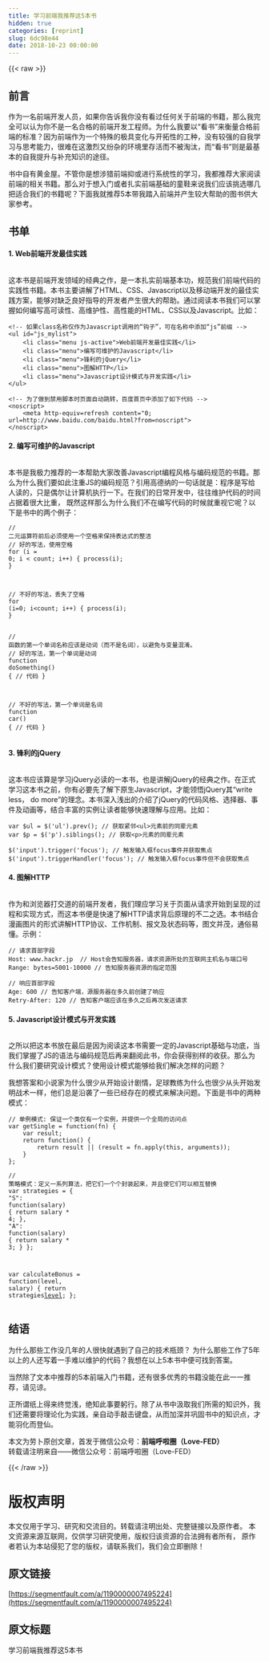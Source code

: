 ```yaml
---
title: 学习前端我推荐这5本书
hidden: true
categories: [reprint]
slug: 6dc98e44
date: 2018-10-23 00:00:00
---
```


{{< raw >}}

                    
<h2 id="articleHeader0">前言</h2>
<p>作为一名前端开发人员，如果你告诉我你没有看过任何关于前端的书籍，那么我完全可以认为你不是一名合格的前端开发工程师。为什么我要以“看书”来衡量合格前端的标准？因为前端作为一个特殊的极具变化与开拓性的工种，没有较强的自我学习与思考能力，很难在这激烈又纷杂的环境里存活而不被淘汰，而“看书”则是最基本的自我提升与补充知识的途径。</p>
<p>书中自有黄金屋。不管你是想涉猎前端抑或进行系统性的学习，我都推荐大家阅读前端的相关书籍。那么对于想入门或者扎实前端基础的童鞋来说我们应该挑选哪几把适合我们的书籍呢？下面我就推荐5本带我踏入前端并产生较大帮助的图书供大家参考。</p>
<h2 id="articleHeader1">书单</h2>
<h4>1. Web前端开发最佳实践</h4>
<p><span class="img-wrap"><img src="https://static.alili.tech/img/remote/1460000007495227?w=250&amp;h=404" src="https://static.alili.tech/img/remote/1460000007495227?w=250&amp;h=404" alt="" title="" style="cursor: pointer; display: inline;"></span></p>
<p>这本书是前端开发领域的经典之作，是一本扎实前端基本功，规范我们前端代码的实践性书籍。本书主要讲解了HTML、CSS、Javascript以及移动端开发的最佳实践方案，能够对缺乏良好指导的开发者产生很大的帮助。通过阅读本书我们可以掌握如何编写高可读性、高维护性、高性能的HTML、CSS以及Javascript。比如：</p>
<div class="widget-codetool" style="display:none;">
      <div class="widget-codetool--inner">
      <span class="selectCode code-tool" data-toggle="tooltip" data-placement="top" title="" data-original-title="全选"></span>
      <span type="button" class="copyCode code-tool" data-toggle="tooltip" data-placement="top" data-clipboard-text="<!-- 如果class名称仅作为Javascript调用的“钩子”，可在名称中添加“js”前缀 -->
<ul id=&quot;js_mylist&quot;>
    <li class=&quot;menu js-active&quot;>Web前端开发最佳实践</li>
    <li class=&quot;menu&quot;>编写可维护的Javascript</li>
    <li class=&quot;menu&quot;>锋利的jQuery</li>
    <li class=&quot;menu&quot;>图解HTTP</li>
    <li class=&quot;menu&quot;>Javascript设计模式与开发实践</li>
</ul>" title="" data-original-title="复制"></span>
      <span type="button" class="saveToNote code-tool" data-toggle="tooltip" data-placement="top" title="" data-original-title="放进笔记"></span>
      </div>
      </div><pre class="xml hljs"><code class="html"><span class="hljs-comment">&lt;!-- 如果class名称仅作为Javascript调用的“钩子”，可在名称中添加“js”前缀 --&gt;</span>
<span class="hljs-tag">&lt;<span class="hljs-name">ul</span> <span class="hljs-attr">id</span>=<span class="hljs-string">"js_mylist"</span>&gt;</span>
    <span class="hljs-tag">&lt;<span class="hljs-name">li</span> <span class="hljs-attr">class</span>=<span class="hljs-string">"menu js-active"</span>&gt;</span>Web前端开发最佳实践<span class="hljs-tag">&lt;/<span class="hljs-name">li</span>&gt;</span>
    <span class="hljs-tag">&lt;<span class="hljs-name">li</span> <span class="hljs-attr">class</span>=<span class="hljs-string">"menu"</span>&gt;</span>编写可维护的Javascript<span class="hljs-tag">&lt;/<span class="hljs-name">li</span>&gt;</span>
    <span class="hljs-tag">&lt;<span class="hljs-name">li</span> <span class="hljs-attr">class</span>=<span class="hljs-string">"menu"</span>&gt;</span>锋利的jQuery<span class="hljs-tag">&lt;/<span class="hljs-name">li</span>&gt;</span>
    <span class="hljs-tag">&lt;<span class="hljs-name">li</span> <span class="hljs-attr">class</span>=<span class="hljs-string">"menu"</span>&gt;</span>图解HTTP<span class="hljs-tag">&lt;/<span class="hljs-name">li</span>&gt;</span>
    <span class="hljs-tag">&lt;<span class="hljs-name">li</span> <span class="hljs-attr">class</span>=<span class="hljs-string">"menu"</span>&gt;</span>Javascript设计模式与开发实践<span class="hljs-tag">&lt;/<span class="hljs-name">li</span>&gt;</span>
<span class="hljs-tag">&lt;/<span class="hljs-name">ul</span>&gt;</span></code></pre>
<div class="widget-codetool" style="display:none;">
      <div class="widget-codetool--inner">
      <span class="selectCode code-tool" data-toggle="tooltip" data-placement="top" title="" data-original-title="全选"></span>
      <span type="button" class="copyCode code-tool" data-toggle="tooltip" data-placement="top" data-clipboard-text="<!-- 为了做到禁用脚本时页面自动跳转，百度首页中添加了如下代码 -->
<noscript>
    <meta http-equiv=refresh content=&quot;0; url=http://www.baidu.com/baidu.html?from=noscript&quot;>
</noscript>" title="" data-original-title="复制"></span>
      <span type="button" class="saveToNote code-tool" data-toggle="tooltip" data-placement="top" title="" data-original-title="放进笔记"></span>
      </div>
      </div><pre class="xml hljs"><code class="html"><span class="hljs-comment">&lt;!-- 为了做到禁用脚本时页面自动跳转，百度首页中添加了如下代码 --&gt;</span>
<span class="hljs-tag">&lt;<span class="hljs-name">noscript</span>&gt;</span>
    <span class="hljs-tag">&lt;<span class="hljs-name">meta</span> <span class="hljs-attr">http-equiv</span>=<span class="hljs-string">refresh</span> <span class="hljs-attr">content</span>=<span class="hljs-string">"0; url=http://www.baidu.com/baidu.html?from=noscript"</span>&gt;</span>
<span class="hljs-tag">&lt;/<span class="hljs-name">noscript</span>&gt;</span></code></pre>
<h4>2. 编写可维护的Javascript</h4>
<p><span class="img-wrap"><img src="https://static.alili.tech/img/remote/1460000007495228?w=280&amp;h=350" src="https://static.alili.tech/img/remote/1460000007495228?w=280&amp;h=350" alt="" title="" style="cursor: pointer; display: inline;"></span></p>
<p>本书是我极力推荐的一本帮助大家改善Javascript编程风格与编码规范的书籍。那么为什么我们要如此注重JS的编码规范？引用高德纳的一句话就是：程序是写给人读的，只是偶尔让计算机执行一下。在我们的日常开发中，往往维护代码的时间占据着很大比重， 既然这样那么为什么我们不在编写代码的时候就重视它呢？以下是书中的两个例子：</p>
<div class="widget-codetool" style="display:none;">
      <div class="widget-codetool--inner">
      <span class="selectCode code-tool" data-toggle="tooltip" data-placement="top" title="" data-original-title="全选"></span>
      <span type="button" class="copyCode code-tool" data-toggle="tooltip" data-placement="top" data-clipboard-text="// 二元运算符前后必须使用一个空格来保持表达式的整洁
// 好的写法，使用空格
for (i = 0; i < count; i++) {
    process(i);
}

// 不好的写法，丢失了空格
for (i=0; i<count; i++) {
    process(i);
}" title="" data-original-title="复制"></span>
      <span type="button" class="saveToNote code-tool" data-toggle="tooltip" data-placement="top" title="" data-original-title="放进笔记"></span>
      </div>
      </div><pre class="javascript hljs"><code class="javascript"><span class="hljs-comment">// 二元运算符前后必须使用一个空格来保持表达式的整洁</span>
<span class="hljs-comment">// 好的写法，使用空格</span>
<span class="hljs-keyword">for</span> (i = <span class="hljs-number">0</span>; i &lt; count; i++) {
    process(i);
}

<span class="hljs-comment">// 不好的写法，丢失了空格</span>
<span class="hljs-keyword">for</span> (i=<span class="hljs-number">0</span>; i&lt;count; i++) {
    process(i);
}</code></pre>
<div class="widget-codetool" style="display:none;">
      <div class="widget-codetool--inner">
      <span class="selectCode code-tool" data-toggle="tooltip" data-placement="top" title="" data-original-title="全选"></span>
      <span type="button" class="copyCode code-tool" data-toggle="tooltip" data-placement="top" data-clipboard-text="// 函数的第一个单词名称应该是动词（而不是名词），以避免与变量混淆。
// 好的写法，第一个单词是动词
function doSomething() {
    // 代码
}

// 不好的写法，第一个单词是名词
function car() {
    // 代码
}" title="" data-original-title="复制"></span>
      <span type="button" class="saveToNote code-tool" data-toggle="tooltip" data-placement="top" title="" data-original-title="放进笔记"></span>
      </div>
      </div><pre class="javascript hljs"><code class="javascript"><span class="hljs-comment">// 函数的第一个单词名称应该是动词（而不是名词），以避免与变量混淆。</span>
<span class="hljs-comment">// 好的写法，第一个单词是动词</span>
<span class="hljs-function"><span class="hljs-keyword">function</span> <span class="hljs-title">doSomething</span>(<span class="hljs-params"></span>) </span>{
    <span class="hljs-comment">// 代码</span>
}

<span class="hljs-comment">// 不好的写法，第一个单词是名词</span>
<span class="hljs-function"><span class="hljs-keyword">function</span> <span class="hljs-title">car</span>(<span class="hljs-params"></span>) </span>{
    <span class="hljs-comment">// 代码</span>
}</code></pre>
<h4>3. 锋利的jQuery</h4>
<p><span class="img-wrap"><img src="https://static.alili.tech/img/remote/1460000007495229?w=290&amp;h=350" src="https://static.alili.tech/img/remote/1460000007495229?w=290&amp;h=350" alt="" title="" style="cursor: pointer; display: inline;"></span></p>
<p>这本书应该算是学习jQuery必读的一本书，也是讲解jQuery的经典之作。在正式学习这本书之前，你有必要先了解下原生Javascript，才能领悟jQuery其“write less， do more”的理念。本书深入浅出的介绍了jQuery的代码风格、选择器、事件及动画等，结合丰富的实例让读者能够快速理解与应用。比如：</p>
<div class="widget-codetool" style="display:none;">
      <div class="widget-codetool--inner">
      <span class="selectCode code-tool" data-toggle="tooltip" data-placement="top" title="" data-original-title="全选"></span>
      <span type="button" class="copyCode code-tool" data-toggle="tooltip" data-placement="top" data-clipboard-text="var $ul = $('ul').prev(); // 获取紧邻<ul>元素前的同辈元素
var $p = $('p').siblings(); // 获取<p>元素的同辈元素" title="" data-original-title="复制"></span>
      <span type="button" class="saveToNote code-tool" data-toggle="tooltip" data-placement="top" title="" data-original-title="放进笔记"></span>
      </div>
      </div><pre class="javascript hljs"><code class="javascript"><span class="hljs-keyword">var</span> $ul = $(<span class="hljs-string">'ul'</span>).prev(); <span class="hljs-comment">// 获取紧邻&lt;ul&gt;元素前的同辈元素</span>
<span class="hljs-keyword">var</span> $p = $(<span class="hljs-string">'p'</span>).siblings(); <span class="hljs-comment">// 获取&lt;p&gt;元素的同辈元素</span></code></pre>
<div class="widget-codetool" style="display:none;">
      <div class="widget-codetool--inner">
      <span class="selectCode code-tool" data-toggle="tooltip" data-placement="top" title="" data-original-title="全选"></span>
      <span type="button" class="copyCode code-tool" data-toggle="tooltip" data-placement="top" data-clipboard-text="$('input').trigger('focus'); // 触发输入框focus事件并获取焦点
$('input').triggerHandler('focus'); // 触发输入框focus事件但不会获取焦点" title="" data-original-title="复制"></span>
      <span type="button" class="saveToNote code-tool" data-toggle="tooltip" data-placement="top" title="" data-original-title="放进笔记"></span>
      </div>
      </div><pre class="javascript hljs"><code class="javascript">$(<span class="hljs-string">'input'</span>).trigger(<span class="hljs-string">'focus'</span>); <span class="hljs-comment">// 触发输入框focus事件并获取焦点</span>
$(<span class="hljs-string">'input'</span>).triggerHandler(<span class="hljs-string">'focus'</span>); <span class="hljs-comment">// 触发输入框focus事件但不会获取焦点</span></code></pre>
<h4>4. 图解HTTP</h4>
<p><span class="img-wrap"><img src="https://static.alili.tech/img/remote/1460000007495230?w=235&amp;h=329" src="https://static.alili.tech/img/remote/1460000007495230?w=235&amp;h=329" alt="" title="" style="cursor: pointer; display: inline;"></span></p>
<p>作为和浏览器打交道的前端开发者，我们理应学习关于页面从请求开始到呈现的过程和实现方式，而这本书便是快速了解HTTP请求背后原理的不二之选。本书结合漫画图片的形式讲解HTTP协议、工作机制、报文及状态码等，图文并茂，通俗易懂。示例：</p>
<div class="widget-codetool" style="display:none;">
      <div class="widget-codetool--inner">
      <span class="selectCode code-tool" data-toggle="tooltip" data-placement="top" title="" data-original-title="全选"></span>
      <span type="button" class="copyCode code-tool" data-toggle="tooltip" data-placement="top" data-clipboard-text="// 请求首部字段
Host: www.hackr.jp  // Host会告知服务器，请求资源所处的互联网主机名与端口号
Range: bytes=5001-10000 // 告知服务器资源的指定范围" title="" data-original-title="复制"></span>
      <span type="button" class="saveToNote code-tool" data-toggle="tooltip" data-placement="top" title="" data-original-title="放进笔记"></span>
      </div>
      </div><pre class="javascript hljs"><code class="javascript"><span class="hljs-comment">// 请求首部字段</span>
Host: www.hackr.jp  <span class="hljs-comment">// Host会告知服务器，请求资源所处的互联网主机名与端口号</span>
Range: bytes=<span class="hljs-number">5001</span><span class="hljs-number">-10000</span> <span class="hljs-comment">// 告知服务器资源的指定范围</span></code></pre>
<div class="widget-codetool" style="display:none;">
      <div class="widget-codetool--inner">
      <span class="selectCode code-tool" data-toggle="tooltip" data-placement="top" title="" data-original-title="全选"></span>
      <span type="button" class="copyCode code-tool" data-toggle="tooltip" data-placement="top" data-clipboard-text="// 响应首部字段
Age: 600 // 告知客户端，源服务器在多久前创建了响应
Retry-After: 120 // 告知客户端应该在多久之后再次发送请求" title="" data-original-title="复制"></span>
      <span type="button" class="saveToNote code-tool" data-toggle="tooltip" data-placement="top" title="" data-original-title="放进笔记"></span>
      </div>
      </div><pre class="javascript hljs"><code class="javascript"><span class="hljs-comment">// 响应首部字段</span>
Age: <span class="hljs-number">600</span> <span class="hljs-comment">// 告知客户端，源服务器在多久前创建了响应</span>
Retry-After: <span class="hljs-number">120</span> <span class="hljs-comment">// 告知客户端应该在多久之后再次发送请求</span></code></pre>
<h4>5. Javascript设计模式与开发实践</h4>
<p><span class="img-wrap"><img src="https://static.alili.tech/img/remote/1460000007495231?w=256&amp;h=350" src="https://static.alili.tech/img/remote/1460000007495231?w=256&amp;h=350" alt="" title="" style="cursor: pointer; display: inline;"></span></p>
<p>之所以把这本书放在最后是因为阅读这本书需要一定的Javascript基础与功底，当我们掌握了JS的语法与编码规范后再来翻阅此书，你会获得别样的收获。那么为什么我们要研究设计模式？使用设计模式能够给我们解决怎样的问题？</p>
<p>我想答案和小说家为什么很少从开始设计剧情，足球教练为什么也很少从头开始发明战术一样，他们总是沿袭了一些已经存在的模式来解决问题。下面是书中的两种模式：</p>
<div class="widget-codetool" style="display:none;">
      <div class="widget-codetool--inner">
      <span class="selectCode code-tool" data-toggle="tooltip" data-placement="top" title="" data-original-title="全选"></span>
      <span type="button" class="copyCode code-tool" data-toggle="tooltip" data-placement="top" data-clipboard-text="// 单例模式: 保证一个类仅有一个实例，并提供一个全局的访问点
var getSingle = function(fn) {
    var result;
    return function() {
        return result || (result = fn.apply(this, arguments));
    }
};" title="" data-original-title="复制"></span>
      <span type="button" class="saveToNote code-tool" data-toggle="tooltip" data-placement="top" title="" data-original-title="放进笔记"></span>
      </div>
      </div><pre class="javascript hljs"><code class="javascript"><span class="hljs-comment">// 单例模式: 保证一个类仅有一个实例，并提供一个全局的访问点</span>
<span class="hljs-keyword">var</span> getSingle = <span class="hljs-function"><span class="hljs-keyword">function</span>(<span class="hljs-params">fn</span>) </span>{
    <span class="hljs-keyword">var</span> result;
    <span class="hljs-keyword">return</span> <span class="hljs-function"><span class="hljs-keyword">function</span>(<span class="hljs-params"></span>) </span>{
        <span class="hljs-keyword">return</span> result || (result = fn.apply(<span class="hljs-keyword">this</span>, <span class="hljs-built_in">arguments</span>));
    }
};</code></pre>
<div class="widget-codetool" style="display:none;">
      <div class="widget-codetool--inner">
      <span class="selectCode code-tool" data-toggle="tooltip" data-placement="top" title="" data-original-title="全选"></span>
      <span type="button" class="copyCode code-tool" data-toggle="tooltip" data-placement="top" data-clipboard-text="// 策略模式：定义一系列算法，把它们一个个封装起来，并且使它们可以相互替换
var strategies = {
    &quot;S&quot;: function(salary) {
        return salary * 4;
    },
    &quot;A&quot;: function(salary) {
        return salary * 3;
    }
};

var calculateBonus = function(level, salary) {
    return strategies[level](salary);
};" title="" data-original-title="复制"></span>
      <span type="button" class="saveToNote code-tool" data-toggle="tooltip" data-placement="top" title="" data-original-title="放进笔记"></span>
      </div>
      </div><pre class="javascript hljs"><code class="javascript"><span class="hljs-comment">// 策略模式：定义一系列算法，把它们一个个封装起来，并且使它们可以相互替换</span>
<span class="hljs-keyword">var</span> strategies = {
    <span class="hljs-string">"S"</span>: <span class="hljs-function"><span class="hljs-keyword">function</span>(<span class="hljs-params">salary</span>) </span>{
        <span class="hljs-keyword">return</span> salary * <span class="hljs-number">4</span>;
    },
    <span class="hljs-string">"A"</span>: <span class="hljs-function"><span class="hljs-keyword">function</span>(<span class="hljs-params">salary</span>) </span>{
        <span class="hljs-keyword">return</span> salary * <span class="hljs-number">3</span>;
    }
};

<span class="hljs-keyword">var</span> calculateBonus = <span class="hljs-function"><span class="hljs-keyword">function</span>(<span class="hljs-params">level, salary</span>) </span>{
    <span class="hljs-keyword">return</span> strategies[level](salary);
};</code></pre>
<h2 id="articleHeader2">结语</h2>
<p>为什么那些工作没几年的人很快就遇到了自己的技术瓶颈？ 为什么那些工作了5年以上的人还写着一手难以维护的代码？我想在以上5本书中便可找到答案。</p>
<p>当然除了文本中推荐的5本前端入门书籍，还有很多优秀的书籍没能在此一一推荐，请见谅。</p>
<p>正所谓纸上得来终觉浅，绝知此事要躬行。除了从书中汲取我们所需的知识外，我们还需要将理论化为实践，亲自动手敲击键盘，从而加深并巩固书中的知识点，才能羽化而登仙。</p>
<p>本文为劳卜原创文章，首发于微信公众号：<strong>前端呼啦圈（Love-FED）</strong><br>转载请注明来自——微信公众号：前端呼啦圈（Love-FED）</p>

                
{{< /raw >}}

# 版权声明
本文仅用于学习、研究和交流目的。转载请注明出处、完整链接以及原作者。
本文资源来源互联网，仅供学习研究使用，版权归该资源的合法拥有者所有，
原作者若认为本站侵犯了您的版权，请联系我们，我们会立即删除！

## 原文链接
[https://segmentfault.com/a/1190000007495224](https://segmentfault.com/a/1190000007495224)

## 原文标题
学习前端我推荐这5本书
